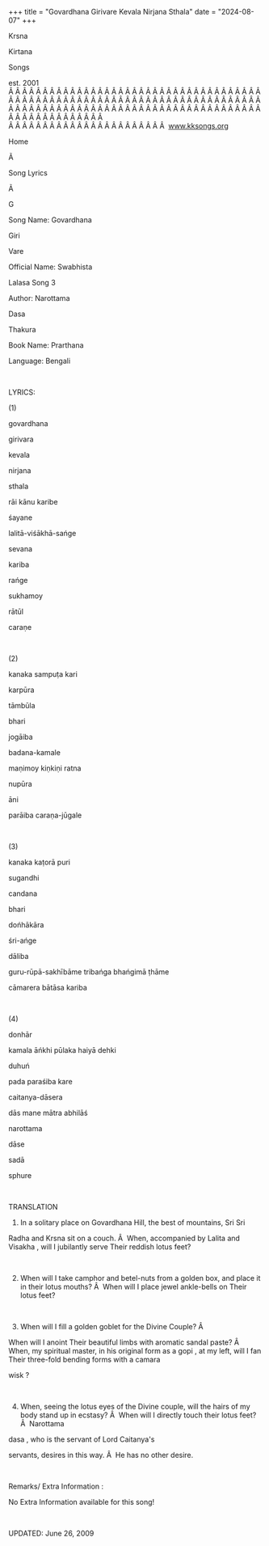 +++ 
title = "Govardhana Girivare Kevala Nirjana Sthala"
date = "2024-08-07"
+++

Krsna
 
Kirtana
 
Songs

est. 2001
Â Â Â Â Â Â Â Â Â Â Â Â Â Â Â Â Â Â Â Â Â Â Â Â Â Â Â Â Â Â Â Â Â Â Â Â Â Â Â Â Â Â Â Â Â Â Â Â Â Â Â Â Â Â Â Â Â Â Â Â Â Â Â Â Â Â Â Â Â Â Â Â Â Â Â Â Â Â Â Â Â Â Â Â Â Â Â Â Â Â Â Â Â Â Â Â Â Â Â Â Â Â Â Â Â Â Â Â Â Â Â Â Â Â Â Â Â Â Â Â Â Â Â Â Â  
Â Â Â Â Â Â Â Â Â Â Â Â Â Â Â Â Â Â Â Â Â Â Â  
www.kksongs.org








Home


Ã 
 
Song Lyrics
 
Ã 
 
G


Song Name: 
Govardhana
 
Giri
 
Vare


Official Name: 
Swabhista
 
Lalasa
 Song 3


Author: 
Narottama
 
Dasa
 
Thakura


Book Name: 
Prarthana


Language: 
Bengali


 


LYRICS:


(1)


govardhana
 
girivara
 
kevala
 
nirjana
 
sthala


rāi
 kānu 
karibe
 
śayane


lalitā-viśākhā-sańge
 
sevana
 
kariba
 
rańge


sukhamoy
 
rātūl
 
caraṇe


 


(2)




kanaka
 sampuṭa 
kari
 
karpūra
 
tāmbūla
 
bhari


jogāiba
 
badana-kamale




maṇimoy
kiṇkiṇi 
ratna
 
nupūra


āni




parāiba
 caraṇa-jūgale




 


(3)




kanaka
 kaṭorā 
puri
 
sugandhi
 
candana
 
bhari


dońhākāra
 
śri-ańge

dāliba




guru-rūpā-sakhībāme
 tribańga bhańgimā ṭhāme




cāmarera
 bātāsa 
kariba




 


(4)




donhār

kamala āńkhi pūlaka haiyā 
dehki


duhuń
 
pada
 paraśiba 
kare




caitanya-dāsera
 
dās
 mane mātra
abhilāś




narottama
 
dāse
 
sadā
 
sphure




 


TRANSLATION


1) In a solitary place on 
Govardhana
 Hill, the best of mountains, Sri 
Sri
 
Radha
 and Krsna sit on a
couch.
Â  
When, accompanied by 
Lalita
 and 
Visakha
, will I
jubilantly serve 
Their
 reddish lotus feet?


 


2) When will I take camphor
and betel-nuts from a golden box, and place it in their lotus mouths?
Â  
When will I place jewel ankle-bells on 
Their
 lotus feet?


 


3) When will I fill a
golden goblet for the Divine Couple?
Â 

When will I anoint 
Their
 beautiful limbs with
aromatic sandal paste?
Â  
When, my spiritual
master, in his original form as a 
gopi
, at my left,
will I fan 
Their
 three-fold bending forms with a 
camara
 
wisk
?


 


4) When, seeing the lotus
eyes of the Divine couple, will the hairs of my body stand up in ecstasy?
Â  
When will I directly touch their lotus
feet?
Â  
Narottama


dasa
, who is the servant of Lord 
Caitanya's

servants, desires in this way.
Â  
He has no
other desire.


 


Remarks/ Extra Information
: 


No
Extra Information available for this song!


 


UPDATED:
 June 26, 2009